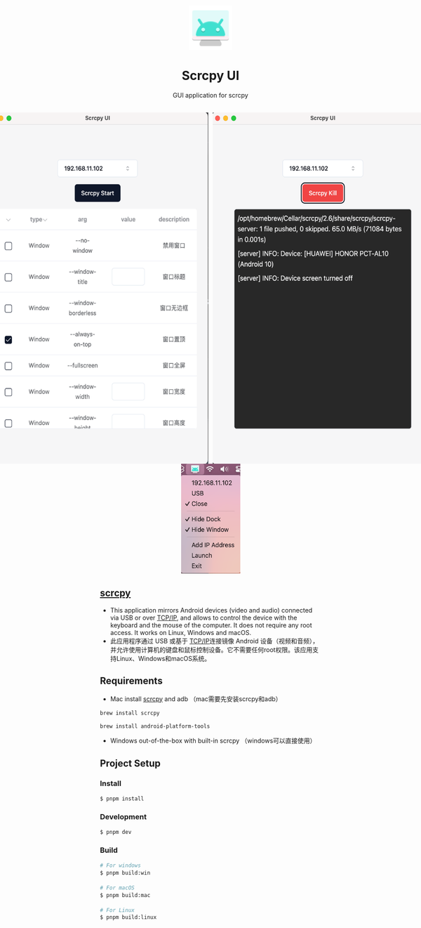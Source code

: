 <div align="center">
	<img width="100" height="100" src="./static/icon.svg" alt="Scrcpy UI">
	<br>
	<h1>Scrcpy UI</h1>
	<p>GUI application for scrcpy</p>
  <br>
  <div style="display:flex;justify-content: center;gap:10px">
    <img width="550" height="800" src="./static/dashboard.png" alt="dashboard">
    <img width="550" height="800" src="./static/log.png" alt="log">
  </div>
  <img width="135" height="250" src="./static/tray.png" alt="tray">
</div>

## [scrcpy](https://github.com/Genymobile/scrcpy)
- This application mirrors Android devices (video and audio) connected via USB or over [TCP/IP](https://github.com/Genymobile/scrcpy/blob/master/doc/connection.md#tcpip-wireless), and allows to control the device with the keyboard and the mouse of the computer. It does not require any root access. It works on Linux, Windows and macOS.
- 此应用程序通过 USB 或基于 [TCP/IP](https://github.com/Genymobile/scrcpy/blob/master/doc/connection.md#tcpip-wireless)连接镜像 Android 设备（视频和音频），并允许使用计算机的键盘和鼠标控制设备。它不需要任何root权限。该应用支持Linux、Windows和macOS系统。

## Requirements
- Mac install [scrcpy](https://github.com/Genymobile/scrcpy/blob/master/doc/macos.md) and adb （mac需要先安装scrcpy和adb）
```bash
brew install scrcpy
```
```bash
brew install android-platform-tools
```

- Windows out-of-the-box with built-in scrcpy （windows可以直接使用）

## Project Setup

### Install

```bash
$ pnpm install
```

### Development

```bash
$ pnpm dev
```

### Build

```bash
# For windows
$ pnpm build:win

# For macOS
$ pnpm build:mac

# For Linux
$ pnpm build:linux
```
